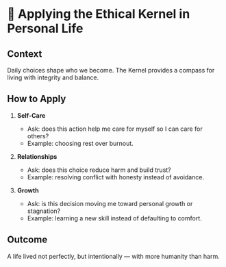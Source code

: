 # 🌱 Applying the Ethical Kernel in Personal Life

## Context
Daily choices shape who we become. The Kernel provides a compass for living with integrity and balance.

## How to Apply
1. **Self-Care**
   - Ask: does this action help me care for myself so I can care for others?
   - Example: choosing rest over burnout.

2. **Relationships**
   - Ask: does this choice reduce harm and build trust?
   - Example: resolving conflict with honesty instead of avoidance.

3. **Growth**
   - Ask: is this decision moving me toward personal growth or stagnation?
   - Example: learning a new skill instead of defaulting to comfort.

## Outcome
A life lived not perfectly, but intentionally — with more humanity than harm.
